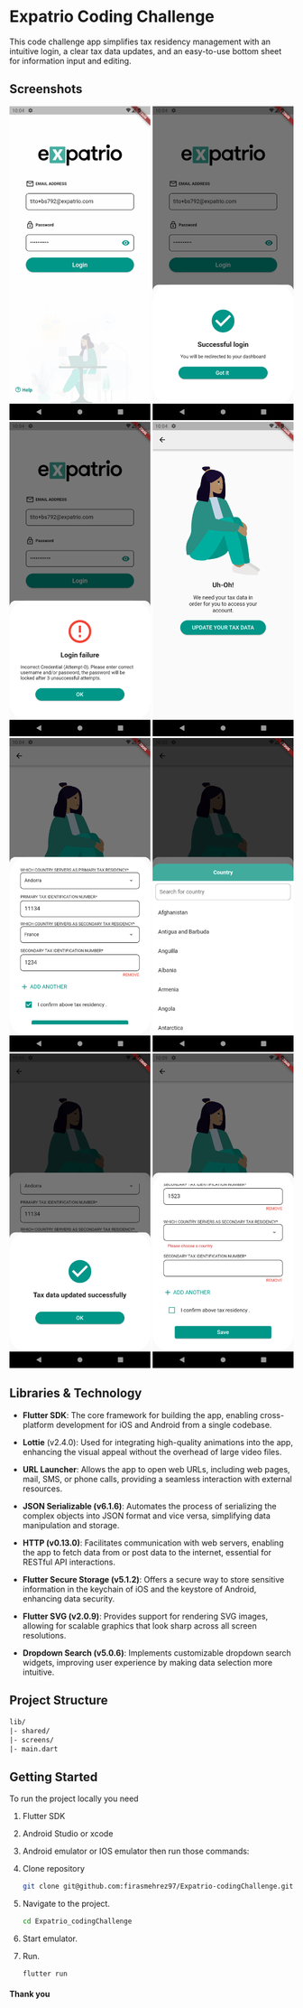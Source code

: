 # Expatrio Coding Challenge

This code challenge app simplifies tax residency management with an intuitive login, a clear tax data updates, and an easy-to-use bottom sheet for information input and editing.
## Screenshots

<img src="screenshots/01.png" width=250 /> <img src="screenshots/02.png" width=250 />
<img src="screenshots/03.png" width=250 /> <img src="screenshots/04.png" width=250 />
<img src="screenshots/05.png" width=250 /> <img src="screenshots/06.png" width=250 />
<img src="screenshots/07.png" width=250 /> <img src="screenshots/08.png" width=250 />

## Libraries & Technology

- **Flutter SDK**: The core framework for building the app, enabling cross-platform development for iOS and Android from a single codebase.

- **Lottie** (v2.4.0): Used for integrating high-quality animations into the app, enhancing the visual appeal without the overhead of large video files.

- **URL Launcher**: Allows the app to open web URLs, including web pages, mail, SMS, or phone calls, providing a seamless interaction with external resources.

- **JSON Serializable (v6.1.6)**: Automates the process of serializing the complex objects into JSON format and vice versa, simplifying data manipulation and storage.

- **HTTP (v0.13.0)**: Facilitates communication with web servers, enabling the app to fetch data from or post data to the internet, essential for RESTful API interactions.

- **Flutter Secure Storage (v5.1.2)**: Offers a secure way to store sensitive information in the keychain of iOS and the keystore of Android, enhancing data security.

- **Flutter SVG (v2.0.9)**: Provides support for rendering SVG images, allowing for scalable graphics that look sharp across all screen resolutions.

- **Dropdown Search (v5.0.6)**: Implements customizable dropdown search widgets, improving user experience by making data selection more intuitive.

## Project Structure

```
lib/
|- shared/
|- screens/
|- main.dart
```

## Getting Started

To run the project locally you need 
1. Flutter SDK
2. Android Studio or xcode 
3. Android emulator or IOS emulator
then run those commands: 

1. Clone repository

    ```bash
    git clone git@github.com:firasmehrez97/Expatrio-codingChallenge.git

    ```

2. Navigate to the project.

    ```bash
    cd Expatrio_codingChallenge
    ```

3. Start emulator.

3. Run.

    ```bash
    flutter run
    ```

#### Thank you
